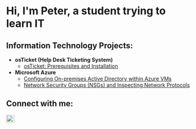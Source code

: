 <h1>Hi, I'm Peter, a student trying to learn IT</h1>

<h2>Information Technology Projects:</h2>

- <b>osTicket (Help Desk Ticketing System)</b>
  - [osTicket: Prerequisites and Installation](https://github.com/pitabreaded/osticket-prereqs)
- <b>Microsoft Azure</b>
  - [Configuring On-premises Active Directory within Azure VMs](https://github.com/pitabreaded/configure-ad)
  - [Network Security Groups (NSGs) and Inspecting Network Protocols](https://github.com/pitabreaded/azure-network-protocols)

<h2>Connect with me:</h2>

[<img align="left" alt="Josh | LinkedIn" width="22px" src="https://cdn.jsdelivr.net/npm/simple-icons@v3/icons/linkedin.svg" />][linkedin]


[linkedin]: https://linkedin.com/in/peter-doan-aa53a0251/
